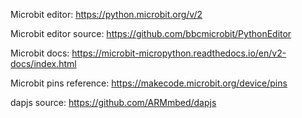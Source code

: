 Microbit editor: https://python.microbit.org/v/2

Microbit editor source: https://github.com/bbcmicrobit/PythonEditor

Microbit docs: https://microbit-micropython.readthedocs.io/en/v2-docs/index.html

Microbit pins reference: https://makecode.microbit.org/device/pins

dapjs source: https://github.com/ARMmbed/dapjs